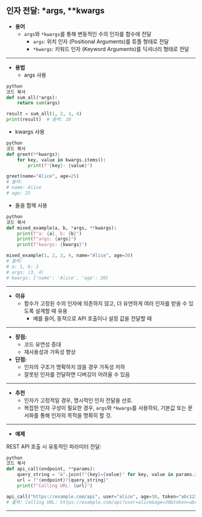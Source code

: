 
## 인자 전달: *args, **kwargs

- **용어**
    - `args`와 `*kwargs`를 통해 변동적인 수의 인자를 함수에 전달
        - `args`: 위치 인자 (Positional Arguments)를 튜플 형태로 전달
        - `*kwargs`: 키워드 인자 (Keyword Arguments)를 딕셔너리 형태로 전달

---

- **용법**
    - args 사용

```python
python
코드 복사
def sum_all(*args):
    return sum(args)

result = sum_all(1, 2, 3, 4)
print(result)  # 출력: 10

```

- kwargs 사용

```python
python
코드 복사
def greet(**kwargs):
    for key, value in kwargs.items():
        print(f"{key}: {value}")

greet(name="Alice", age=25)
# 출력:
# name: Alice
# age: 25

```

- 둘을 함께 사용

```python
python
코드 복사
def mixed_example(a, b, *args, **kwargs):
    print(f"a: {a}, b: {b}")
    print(f"args: {args}")
    print(f"kwargs: {kwargs}")

mixed_example(1, 2, 3, 4, name="Alice", age=30)
# 출력:
# a: 1, b: 2
# args: (3, 4)
# kwargs: {'name': 'Alice', 'age': 30}

```

---

- **이유**
    - 함수가 고정된 수의 인자에 의존하지 않고, 더 유연하게 여러 인자를 받을 수 있도록 설계할 때 유용
        - 예를 들어, 동적으로 API 호출이나 설정 값을 전달할 때

---

- **장점:**
    - 코드 유연성 증대
    - 재사용성과 가독성 향상
- **단점:**
    - 인자의 구조가 명확하지 않을 경우 가독성 저하
    - 잘못된 인자를 전달하면 디버깅이 어려울 수 있음

---

- **추천**
    - 인자가 고정적일 경우, 명시적인 인자 전달을 선호.
    - 복잡한 인자 구성이 필요한 경우, `args`와 `*kwargs`를 사용하되, 기본값 또는 문서화를 통해 인자의 목적을 명확히 할 것.

---

- **예제**

REST API 호출 시 유동적인 파라미터 전달:

```python
python
코드 복사
def api_call(endpoint, **params):
    query_string = "&".join(f"{key}={value}" for key, value in params.items())
    url = f"{endpoint}?{query_string}"
    print(f"Calling URL: {url}")

api_call("https://example.com/api", user="alice", age=30, token="abc123")
# 출력: Calling URL: https://example.com/api?user=alice&age=30&token=abc123

```

---